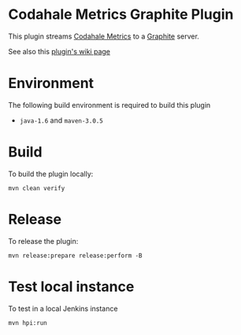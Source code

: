 # Codahale Metrics Graphite Plugin

This plugin streams [Codahale Metrics](http://wiki.jenkins-ci.org/display/JENKINS/Codahale+Metrics+Plugin) to
a [Graphite](http://graphite.wikidot.com/) server.

See also this [plugin's wiki page][wiki]

# Environment

The following build environment is required to build this plugin

* `java-1.6` and `maven-3.0.5`

# Build

To build the plugin locally:

    mvn clean verify

# Release

To release the plugin:

    mvn release:prepare release:perform -B

# Test local instance

To test in a local Jenkins instance

    mvn hpi:run

  [wiki]: http://wiki.jenkins-ci.org/display/JENKINS/Codahale+Metrics+Graphite+Plugin
